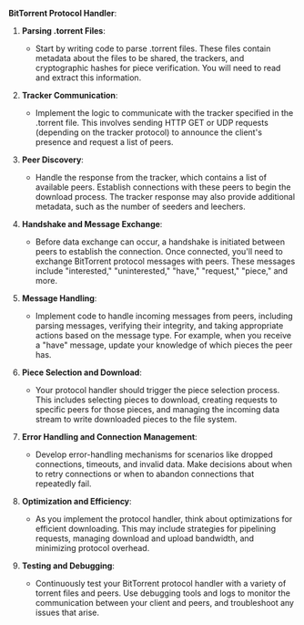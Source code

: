 **BitTorrent Protocol Handler**:

1. **Parsing .torrent Files**:
    - Start by writing code to parse .torrent files. These files contain metadata about the files to be shared, the trackers, and cryptographic hashes for piece verification. You will need to read and extract this information.

2. **Tracker Communication**:
    - Implement the logic to communicate with the tracker specified in the .torrent file. This involves sending HTTP GET or UDP requests (depending on the tracker protocol) to announce the client's presence and request a list of peers.

3. **Peer Discovery**:
    - Handle the response from the tracker, which contains a list of available peers. Establish connections with these peers to begin the download process. The tracker response may also provide additional metadata, such as the number of seeders and leechers.

4. **Handshake and Message Exchange**:
    - Before data exchange can occur, a handshake is initiated between peers to establish the connection. Once connected, you'll need to exchange BitTorrent protocol messages with peers. These messages include "interested," "uninterested," "have," "request," "piece," and more.

5. **Message Handling**:
    - Implement code to handle incoming messages from peers, including parsing messages, verifying their integrity, and taking appropriate actions based on the message type. For example, when you receive a "have" message, update your knowledge of which pieces the peer has.

6. **Piece Selection and Download**:
    - Your protocol handler should trigger the piece selection process. This includes selecting pieces to download, creating requests to specific peers for those pieces, and managing the incoming data stream to write downloaded pieces to the file system.

7. **Error Handling and Connection Management**:
    - Develop error-handling mechanisms for scenarios like dropped connections, timeouts, and invalid data. Make decisions about when to retry connections or when to abandon connections that repeatedly fail.

8. **Optimization and Efficiency**:
    - As you implement the protocol handler, think about optimizations for efficient downloading. This may include strategies for pipelining requests, managing download and upload bandwidth, and minimizing protocol overhead.

9. **Testing and Debugging**:
    - Continuously test your BitTorrent protocol handler with a variety of torrent files and peers. Use debugging tools and logs to monitor the communication between your client and peers, and troubleshoot any issues that arise.